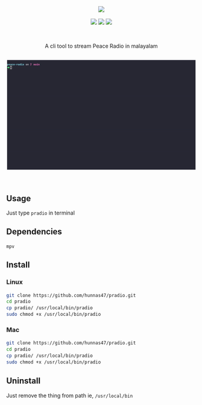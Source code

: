 <div align="center">
<img src="https://capsule-render.vercel.app/api?type=soft&fontColor=20c997&text=hunnas47/pradio&height=150&fontSize=60&desc=tune%20to%20reality&descAlignY=75&descAlign=70&color=00000000&animation=twinkling">

<a href="http://peaceradio.com/"><img src="https://upload.wikimedia.org/wikipedia/commons/c/c0/Peaceradio-logo-v3_Logo_and_text.png" width="63px"></a>
<img src="https://img.shields.io/badge/os-linux-brightgreen">
<img src="https://img.shields.io/badge/os-mac-brightgreen">
</div>

<br>
<p align="center">A cli tool to stream Peace Radio in malayalam</p>

##

<p align="center">
<img src="./preview.gif" alt="Video Preview" width="500px">
</p>

<br>

## Usage

  Just type `pradio` in terminal

## Dependencies

```text
mpv
```
## Install

### Linux

```sh
git clone https://github.com/hunnas47/pradio.git
cd pradio
cp pradio/ /usr/local/bin/pradio
sudo chmod +x /usr/local/bin/pradio
```

### Mac


```sh
git clone https://github.com/hunnas47/pradio.git
cd pradio
cp pradio/ /usr/local/bin/pradio
sudo chmod +x /usr/local/bin/pradio
```
## Uninstall
Just remove the thing from path ie, `/usr/local/bin`